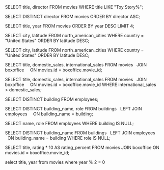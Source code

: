 SELECT title, director FROM movies 
WHERE title LIKE "Toy Story%";

SELECT DISTINCT director FROM movies
ORDER BY director ASC;

SELECT title, year FROM movies
ORDER BY year DESC
LIMIT 4;

SELECT city, latitude FROM north_american_cities
WHERE country = "United States"
ORDER BY latitude DESC;

SELECT city, latitude FROM north_american_cities
WHERE country = "United States"
ORDER BY latitude DESC;

SELECT title, domestic_sales, international_sales 
FROM movies
  JOIN boxoffice
    ON movies.id = boxoffice.movie_id;

SELECT title, domestic_sales, international_sales
FROM movies
  JOIN boxoffice
    ON movies.id = boxoffice.movie_id
WHERE international_sales > domestic_sales;


SELECT DISTINCT building FROM employees;

SELECT DISTINCT building_name, role 
FROM buildings 
  LEFT JOIN employees
    ON building_name = building;


SELECT name, role FROM employees
WHERE building IS NULL;

SELECT DISTINCT building_name
FROM buildings 
  LEFT JOIN employees
    ON building_name = building
WHERE role IS NULL;

SELECT title, rating * 10 AS rating_percent
FROM movies
  JOIN boxoffice
    ON movies.id = boxoffice.movie_id;

select title, year from movies where year % 2 = 0
